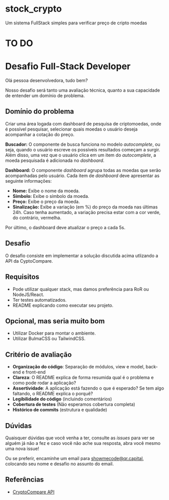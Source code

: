 # stock_crypto
Um sistema FullStack simples para verificar preço de cripto moedas

# TO DO
# Desafio Full-Stack Developer 

Olá pessoa desenvolvedora, tudo bem?

Nosso desafio será tanto uma avaliação técnica, quanto a sua capacidade de entender um domínio de problema.

## Domínio do problema

Criar uma área logada com dashboard de pesquisa de criptomoedas, onde é possível pesquisar, selecionar quais moedas o usuário deseja acompanhar a cotação do preço.

**Buscador:** O componente de busca funciona no modelo _autocomplete_, ou seja, quando o usuário escreve os possíveis resultados começam a surgir. Além disso, uma vez que o usuário clica em um item do _autocomplete_, a moeda pesquisada é adicionada no _dashboard_.

**Dashboard:** O componente _dashboard_ agrupa todas as moedas que serão acompanhadas pelo usuário. Cada item de _dashboard_ deve apresentar as seguinte informações:

* **Nome:** Exibe o nome da moeda.
* **Símbolo:** Exibe o símbolo da moeda.
* **Preço:** Exibe o preço da moeda.
* **Sinalização:** Exibe a variação (em %) do preço da moeda nas últimas 24h. Caso tenha aumentado, a variação precisa estar com a cor verde, do contrário, vermelha.

Por último, o dashboard deve atualizar o preço a cada 5s. 

## Desafio

O desafio consiste em implementar a solução discutida acima utlizando a API da CyptoCompare.

## Requisitos

- Pode utilizar qualquer stack, mas damos preferência para RoR ou NodeJS/React.
- Ter testes automatizados.
- README explicando como executar seu projeto.

## Opcional, mas seria muito bom
- Utilizar Docker para montar o ambiente.
- Utilizar BulmaCSS ou TailwindCSS.

## Critério de avaliação

-   **Organização do código**: Separação de módulos, view e model, back-end e front-end
-   **Clareza**: O README explica de forma resumida qual é o problema e como pode rodar a aplicação?
-   **Assertividade**: A aplicação está fazendo o que é esperado? Se tem algo faltando, o README explica o porquê?
-   **Legibilidade do código** (incluindo comentários)
-   **Cobertura de testes** (Não esperamos cobertura completa)
-   **Histórico de commits** (estrutura e qualidade)


## Dúvidas

Quaisquer dúvidas que você venha a ter, consulte as _issues_ para ver se alguém já não a fez e caso você não ache sua resposta, abra você mesmo uma nova issue!

Ou se preferir, encaminhe um email para <showmecode@qr.capital>, colocando seu nome e desafio no assunto do email.

## Referências
* [CryptoCompare API](https://min-api.cryptocompare.com/documentation?key=Price&cat=SingleSymbolPriceEndpoint)